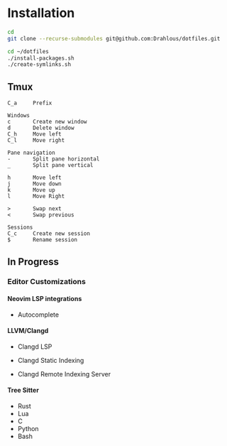 # Installation

```bash
cd
git clone --recurse-submodules git@github.com:Drahlous/dotfiles.git

cd ~/dotfiles
./install-packages.sh
./create-symlinks.sh
```



## Tmux
```
C_a     Prefix

Windows
c       Create new window
d       Delete window
C_h     Move left
C_l     Move right

Pane navigation
-       Split pane horizontal
_       Split pane vertical

h       Move left
j       Move down
k       Move up
l       Move Right

>       Swap next
<       Swap previous

Sessions
C_c     Create new session
$       Rename session

```

## In Progress


### Editor Customizations

#### Neovim LSP integrations
- Autocomplete

#### LLVM/Clangd
- Clangd LSP

- Clangd Static Indexing

- Clangd Remote Indexing Server

#### Tree Sitter
- Rust
- Lua
- C
- Python
- Bash




